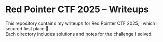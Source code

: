 # Red Pointer CTF 2025 – Writeups

This repository contains my writeups for Red Pointer CTF 2025, i which I secured first place 🥇.  
Each directory includes solutions and notes for the challenge I solved.
